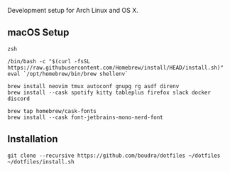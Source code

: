 Development setup for Arch Linux and OS X.

## macOS Setup


```
zsh

/bin/bash -c "$(curl -fsSL https://raw.githubusercontent.com/Homebrew/install/HEAD/install.sh)"
eval `/opt/homebrew/bin/brew shellenv`

brew install neovim tmux autoconf gnupg rg asdf direnv
brew install --cask spotify kitty tableplus firefox slack docker discord

brew tap homebrew/cask-fonts
brew install --cask font-jetbrains-mono-nerd-font
```

## Installation

```
git clone --recursive https://github.com/boudra/dotfiles ~/dotfiles
~/dotfiles/install.sh
```


